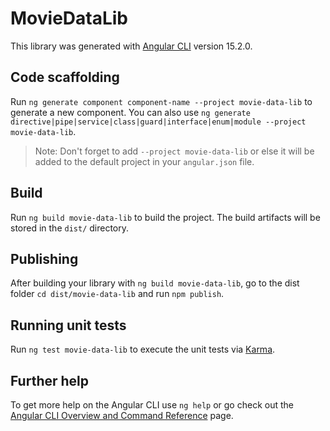 # MovieDataLib

This library was generated with [Angular CLI](https://github.com/angular/angular-cli) version 15.2.0.

## Code scaffolding

Run `ng generate component component-name --project movie-data-lib` to generate a new component. You can also use `ng generate directive|pipe|service|class|guard|interface|enum|module --project movie-data-lib`.
> Note: Don't forget to add `--project movie-data-lib` or else it will be added to the default project in your `angular.json` file. 

## Build

Run `ng build movie-data-lib` to build the project. The build artifacts will be stored in the `dist/` directory.

## Publishing

After building your library with `ng build movie-data-lib`, go to the dist folder `cd dist/movie-data-lib` and run `npm publish`.

## Running unit tests

Run `ng test movie-data-lib` to execute the unit tests via [Karma](https://karma-runner.github.io).

## Further help

To get more help on the Angular CLI use `ng help` or go check out the [Angular CLI Overview and Command Reference](https://angular.io/cli) page.
